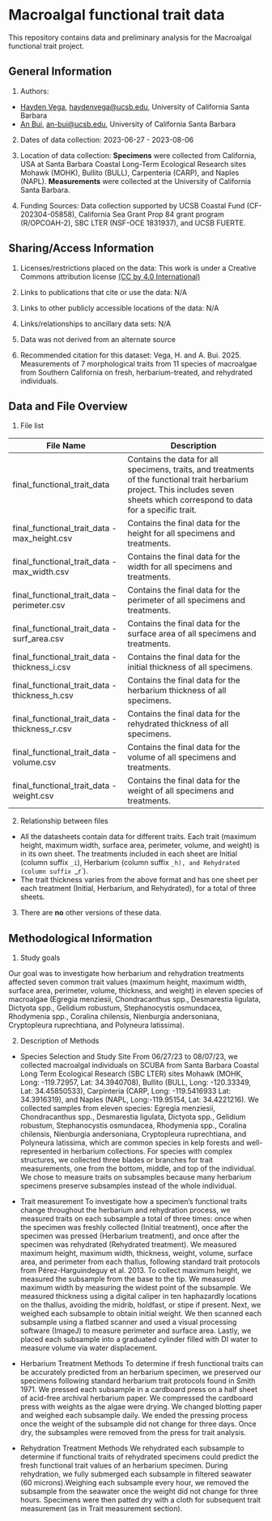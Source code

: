 # Macroalgal functional trait data
This repository contains data and preliminary analysis for the Macroalgal functional trait project.
## General Information

1. Authors: 
- [Hayden Vega](haydenvega.github.io), haydenvega@ucsb.edu, University of California Santa Barbara
- [An Bui](https://an-bui.com/), an-bui@ucsb.edu, University of California Santa Barbara

2. Dates of data collection: 2023-06-27 - 2023-08-06

3. Location of data collection: **Specimens** were collected from California, USA at Santa Barbara Coastal Long-Term Ecological Research sites Mohawk (MOHK), Bullito (BULL), Carpenteria (CARP), and Naples (NAPL). **Measurements** were collected at the University of California Santa Barbara.

4. Funding Sources: Data collection supported by UCSB Coastal Fund (CF-202304-05858), California Sea Grant Prop 84 grant program (R/OPCOAH-2), SBC LTER (NSF-OCE 1831937), and UCSB FUERTE. 

## Sharing/Access Information

1. Licenses/restrictions placed on the data: This work is under a Creative Commons attribution license [(CC by 4.0 International)](https://creativecommons.org/licenses/by/4.0/)

2. Links to publications that cite or use the data: N/A

3. Links to other publicly accessible locations of the data: N/A

4. Links/relationships to ancillary data sets: N/A

5. Data was not derived from an alternate source

6. Recommended citation for this dataset: Vega, H. and A. Bui. 2025. Measurements of 7 morphological traits from 11 species of macroalgae from Southern California on fresh, herbarium-treated, and rehydrated individuals. 

## Data and File Overview

1. File list

| File Name|Description| 
|----------|-----------|
| final_functional_trait_data  |Contains the data for all specimens, traits, and treatments of the functional trait herbarium project. This includes seven sheets which correspond to data for a specific trait. | 
| final_functional_trait_data - max_height.csv    | Contains the final data for the height for all specimens and treatments.| 
|final_functional_trait_data - max_width.csv|Contains the final data for the width for all specimens and treatments. |
|final_functional_trait_data - perimeter.csv|Contains the final data for the perimeter of all specimens and treatments. |
|final_functional_trait_data - surf_area.csv|Contains the final data for the surface area of all specimens and treatments. |
| final_functional_trait_data - thickness_i.csv   |Contains the final data for the initial thickness of all specimens.|
|final_functional_trait_data - thickness_h.csv|Contains the final data for the herbarium thickness of all specimens.|
|final_functional_trait_data - thickness_r.csv|Contains the final data for the rehydrated thickness of all specimens.|
|final_functional_trait_data - volume.csv|Contains the final data for the volume of all specimens and treatments.|
|final_functional_trait_data - weight.csv|Contains the final data for the weight of all specimens and treatments.|

2. Relationship between files

- All the datasheets contain data for different traits. Each trait (maximum height, maximum width, surface area, perimeter, volume, and weight) is in its own sheet. The treatments included in each sheet are Initial (column suffix `_i`), Herbarium (column suffix `_h), and Rehydrated (column suffix `_r`).  
- The trait thickness varies from the above format and has one sheet per each treatment (Initial, Herbarium, and Rehydrated), for a total of three sheets.

3. There are **no** other versions of these data. 

## Methodological Information

1. Study goals

  Our goal was to investigate how herbarium and rehydration treatments affected seven common trait values (maximum height, maximum width, surface area, perimeter, volume, thickness, and weight) in eleven species of macroalgae (Egregia menziesii, Chondracanthus spp., Desmarestia ligulata, Dictyota spp., Gelidium robustum, Stephanocystis osmundacea, Rhodymenia spp., Coralina chilensis, Nienburgia andersoniana, Cryptopleura ruprechtiana, and Polyneura latissima).

2. Description of Methods

- Species Selection and Study Site
	From 06/27/23 to 08/07/23, we collected macroalgal individuals on SCUBA from Santa Barbara Coastal Long Term Ecological Research (SBC LTER) sites Mohawk (MOHK, Long: -119.72957, Lat: 34.3940708), Bullito (BULL, Long: -120.33349, Lat: 34.45850533), Carpinteria (CARP, Long: -119.5416933 Lat: 34.3916319), and Naples (NAPL, Long:-119.95154, Lat: 34.4221216). We collected samples from eleven species: Egregia menziesii, Chondracanthus spp., Desmarestia ligulata, Dictyota spp., Gelidium robustum, Stephanocystis osmundacea, Rhodymenia spp., Coralina chilensis, Nienburgia andersoniana, Cryptopleura ruprechtiana, and Polyneura latissima, which are common species in kelp forests and well-represented in herbarium collections. For species with complex structures, we collected three blades or branches for trait measurements, one from the bottom, middle, and top of the individual. We chose to measure traits on subsamples because many herbarium specimens preserve subsamples instead of the whole individual.

- Trait measurement
To investigate how a specimen’s functional traits change throughout the herbarium and rehydration process, we measured traits on each subsample  a total of three times: once when the specimen was freshly collected (Initial treatment), once after the specimen was pressed (Herbarium treatment), and once after the specimen was rehydrated (Rehydrated treatment). We measured maximum height, maximum width, thickness, weight, volume, surface area, and perimeter from each thallus, following standard trait protocols from Pérez-Harguindeguy et al. 2013. 
To collect maximum height, we measured the subsample  from the base to the tip. We measured maximum width by measuring the widest point of the subsample. We measured thickness using a digital caliper in ten haphazardly locations on the thallus, avoiding  the midrib, holdfast, or stipe if present. Next, we weighed each subsample to obtain initial weight. We then scanned each subsample using a flatbed scanner  and used a visual processing software (ImageJ) to measure perimeter and surface area. Lastly, we placed each subsample  into a graduated cylinder filled with DI water to measure volume via water displacement.
	
- Herbarium Treatment Methods
 To determine if fresh functional traits can be accurately predicted from an herbarium specimen, we preserved our specimens following standard herbarium trait protocols found in Smith 1971. We pressed each subsample in a cardboard press on a half sheet of acid-free archival herbarium paper. We compressed the cardboard press with weights as the algae were drying. We changed blotting paper and weighed each subsample  daily. We ended the pressing process once the weight of the subsample  did not change for three days. Once dry, the subsamples  were removed from the press for trait analysis. 

- Rehydration Treatment Methods
We rehydrated each subsample  to determine if functional traits of rehydrated specimens could predict the fresh functional trait values of an herbarium specimen. During rehydration, we fully submerged each subsample in filtered seawater (60 microns).Weighing each subsample every hour, we removed the subsample from the seawater once the weight did not change for three hours. Specimens were then patted dry with a cloth for subsequent trait measurement (as in Trait measurement section).
